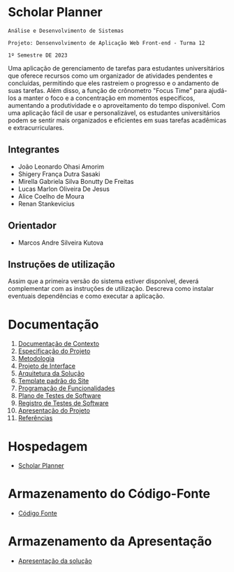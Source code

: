 # Scholar Planner

`Análise e Desenvolvimento de Sistemas` 

`Projeto: Densenvolvimento de Aplicação Web Front-end - Turma 12`

`1º Semestre DE 2023`

Uma aplicação de gerenciamento de tarefas para estudantes universitários que  oferece recursos como um organizador de atividades pendentes e concluídas, permitindo que eles rastreiem o progresso e o andamento de suas tarefas. Além disso, a função de crônometro "Focus Time" para ajudá-los a manter o foco e a concentração em momentos específicos, aumentando a produtividade e o aproveitamento do tempo disponível. Com uma aplicação fácil de usar e personalizável, os estudantes universitários podem se sentir mais organizados e eficientes em suas tarefas acadêmicas e extracurriculares.

## Integrantes

* João Leonardo Ohasi Amorim
* Shigery França Dutra Sasaki
* Mirella Gabriela Silva Bonutty De Freitas
* Lucas Marlon Oliveira De Jesus
* Alice Coelho de Moura
* Renan Stankevicius

## Orientador

* Marcos Andre Silveira Kutova

## Instruções de utilização

Assim que a primeira versão do sistema estiver disponível, deverá complementar com as instruções de utilização. Descreva como instalar eventuais dependências e como executar a aplicação.

# Documentação

<ol>
<li><a href="docs/01-Documentação de Contexto.md"> Documentação de Contexto</a></li>
<li><a href="docs/02-Especificação do Projeto.md"> Especificação do Projeto</a></li>
<li><a href="docs/03-Metodologia.md"> Metodologia</a></li>
<li><a href="docs/04-Projeto de Interface.md"> Projeto de Interface</a></li>
<li><a href="docs/05-Arquitetura da Solução.md"> Arquitetura da Solução</a></li>
<li><a href="docs/06-Template padrão do Site.md"> Template padrão do Site</a></li>
<li><a href="docs/07-Programação de Funcionalidades.md"> Programação de Funcionalidades</a></li>
<li><a href="docs/08-Plano de Testes de Software.md"> Plano de Testes de Software</a></li>
<li><a href="docs/09-Registro de Testes de Software.md"> Registro de Testes de Software</a></li>
<li><a href="docs/10-Apresentação do Projeto.md"> Apresentação do Projeto</a></li>
<li><a href="docs/11-Referências.md"> Referências</a></li>
</ol>

# Hospedagem

* [Scholar Planner](https://icei-puc-minas-pmv-ads.github.io/pmv-ads-2023-1-e1-proj-web-t12-dynamic-ead/src/index.html) 

# Armazenamento do Código-Fonte

* <a href="src/README.md">Código Fonte</a>

# Armazenamento da Apresentação

* <a href="presentation/README.md">Apresentação da solução</a>
